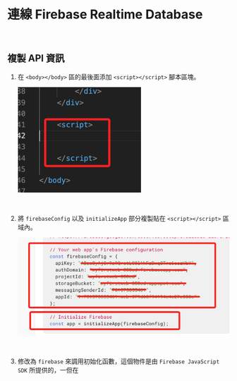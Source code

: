 # 連線 Firebase Realtime Database

<br>

## 複製 API 資訊

1. 在 `<body></body>` 區的最後面添加 `<script></script>` 腳本區塊。

    ![img](images/img_30.png)

<br>

2. 將 `firebaseConfig` 以及 `initializeApp` 部分複製貼在 `<script></script>` 區域內。

    ![img](images/img_31.png)

<br>

3. 修改為 `firebase` 來調用初始化函數，這個物件是由 `Firebase JavaScript SDK` 所提供的，一但在 <script> 中引入 `Firebase SDK`，文本全局就可調用 `firebase`。

    ```html
    <script>
    firebase.initializeApp(firebaseConfig);    
    </script>
    ```
    _如下_
    ![](images/img_32.png)

<br>

4. 這裡應該補一個全部 `<script> </script>` 內容的腳本讓同學好對照是不是遺漏了什麼。

<br>

## 撰寫腳本

1. 建立資料庫的參考。

    ```html
    <script>
      // 建立節點的參考
      var weatherInfoRef = firebase.database().ref("weather_info");
      // 使用 on() 來持續監聽指定節點，一但有變化就會觸發
      weatherInfoRef.on("value", (snapshot) => {
        // 這裡就會放入主要的程序
      });
    </script>
    ```

<br>

2. 在內部放上主要程序，整個 `weatherInfoRef` 函數內容說明如下。

    ```html
    <script>
      weatherInfoRef.on("value", (snapshot) => {
        const data = snapshot.val();

        if (data) {
          let locationElem = document.querySelector(".card-title");
          let temperatureElem = document.querySelector(".temperature");
          let conditionElem = document.querySelector(".condition");
          let windSpeedElem = document.querySelector(".wind-speed");
          let humidityElem = document.querySelector(".humidity");
          let rainProbabilityElem = document.querySelector(".rain-probability");
          let timeElem = document.querySelector(".time");

          if (locationElem.innerText !== data.location) {
            locationElem.innerText = data.location;
            highlightAndRevert(locationElem);
          }
          if (temperatureElem.innerText !== data.temperature + " ") {
            // 加上空格
            temperatureElem.innerText = data.temperature + " "; // 加上空格
            highlightAndRevert(temperatureElem);
          }
          if (conditionElem.innerText !== data.condition) {
            conditionElem.innerText = data.condition;
            highlightAndRevert(conditionElem);
          }
          if (windSpeedElem.innerText !== data.wind_speed + " ") {
            // 加上空格
            windSpeedElem.innerText = data.wind_speed + " "; // 加上空格
            highlightAndRevert(windSpeedElem);
          }
          if (humidityElem.innerText !== data.humidity + " ") {
            // 加上空格
            humidityElem.innerText = data.humidity + " "; // 加上空格
            highlightAndRevert(humidityElem);
          }
          if (rainProbabilityElem.innerText !== data.rain_probability + " ") {
            // 加上空格
            rainProbabilityElem.innerText = data.rain_probability + " "; // 加上空格
            highlightAndRevert(rainProbabilityElem);
          }
          if (timeElem.innerText !== data.current_time) {
            timeElem.innerText = data.current_time;
            highlightAndRevert(timeElem);
          }
        } else {
          const defaultData = {
            location: "台北",
            temperature: "22",
            condition: "Stormy",
            wind_speed: "10",
            humidity: "84",
            rain_probability: "20",
            current_time: "16:08",
          };
          weatherInfoRef.set(defaultData);
        }
      });
    </script>
    ```

<br>

3. 添加一個高亮的功能，若數據發生變化時，會先變為紅色兩秒鐘，然後恢復原色。

    ```html
    <script>
      // 高亮
      function highlightAndRevert(element) {
        element.classList.add("highlighted");
        setTimeout(() => {
          element.classList.remove("highlighted");
        }, 2000); // 2秒後移除
      }
    </script>
    ```

<br>

## 進行瀏覽

1. 使用插件開啟 Live Sever。

    ![](images/img_33.png)

<br>

2. 網頁畫面。

    ![](images/img_34.png)

<br>

3. 開啟資料庫畫面，添加了一個節點 `weather_info`。

    ![](images/img_35.png)

<br>

4. 手動進行節點資料變動來模擬節點數據改變，會發現網頁也即時變動了。

<br>

___

_END_
